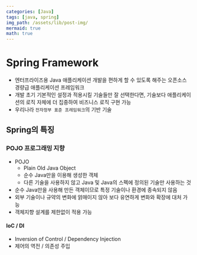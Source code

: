 ```yaml
---
categories: [Java]
tags: [java, spring]
img_path: /assets/lib/post-img/
mermaid: true
math: true
---
```


# Spring Framework

- 엔터프라이즈용 Java 애플리케이션 개발을 편하게 할 수 있도록 해주는 오픈소스 경량급 애플리케이션 프레임워크
- 개발 초기 기본적인 설정과 적용시킬 기술들만 잘 선택한다면, 기술보다 애플리케이션의 로직 자체에 더 집중하여 비즈니스 로직 구현 가능
- 우리나라 `전자정부 표준 프레임워크`의 기반 기술

## Spring의 특징

### POJO 프로그래밍 지향

- POJO
  - Plain Old Java Object
  - 순수 Java만을 이용해 생성한 객체
  - 다른 기술을 사용하지 않고 Java 및 Java의 스펙에 정의된 기술만 사용하는 것
- 순수 Java만을 사용해 만든 객체이므로 특정 기술이나 환경에 종속되지 않음
- 외부 기술이나 규약의 변화에 얽매이지 않아 보다 유연하게 변화와 확장에 대처 가능
- 객체지향 설계를 제한없이 적용 가능

#### IoC / DI

- Inversion of Control / Dependency Injection
- 제어의 역전 / 의존성 주입
